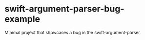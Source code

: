 # swift-argument-parser-bug-example
 Minimal project that showcases a bug in the swift-argument-parser
